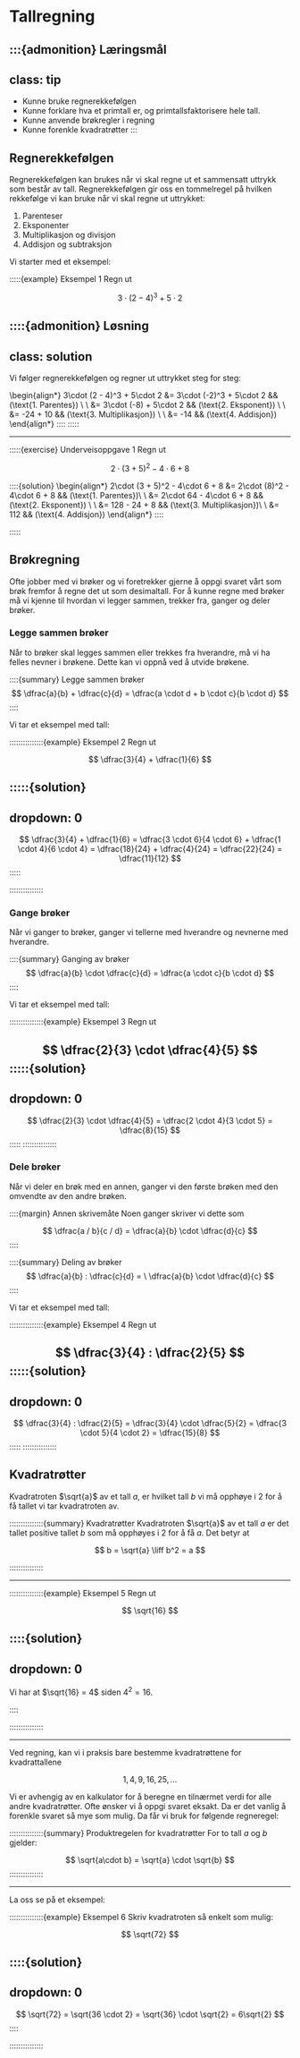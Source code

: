 # Tallregning 

:::{admonition} Læringsmål
---
class: tip
---
* Kunne bruke regnerekkefølgen
* Kunne forklare hva et primtall er, og primtallsfaktorisere hele tall. 
* Kunne anvende brøkregler i regning
* Kunne forenkle kvadratrøtter
:::




## Regnerekkefølgen

Regnerekkefølgen kan brukes når vi skal regne ut et sammensatt uttrykk som består av tall. Regnerekkefølgen gir oss en tommelregel på hvilken rekkefølge vi kan bruke når vi skal regne ut uttrykket:

1. Parenteser
2. Eksponenter
3. Multiplikasjon og divisjon
4. Addisjon og subtraksjon


Vi starter med et eksempel:

:::::{example} Eksempel 1
Regn ut 

$$
3\cdot (2 - 4)^3 + 5\cdot 2
$$

::::{admonition} Løsning
---
class: solution
---
Vi følger regnerekkefølgen og regner ut uttrykket steg for steg:

\begin{align*}
    3\cdot (2 - 4)^3 + 5\cdot 2 &= 3\cdot (-2)^3 + 5\cdot 2 && (\text{1. Parentes}) \\
    \\
    &= 3\cdot (-8) + 5\cdot 2 && (\text{2. Eksponent}) \\
    \\
    &= -24 + 10  && (\text{3. Multiplikasjon}) \\
    \\
    &= -14  && (\text{4. Addisjon})
\end{align*}
::::
:::::

---

:::::{exercise} Underveisoppgave 1
Regn ut

$$
2\cdot (3 + 5)^2 - 4\cdot 6 + 8
$$

::::{solution}
\begin{align*} 
    2\cdot (3 + 5)^2 - 4\cdot 6 + 8 &= 2\cdot (8)^2 - 4\cdot 6 + 8 && (\text{1. Parentes})\\
    \\
    &= 2\cdot 64 - 4\cdot 6 + 8 && (\text{2. Eksponent}) \\
    \\
    &= 128 - 24 + 8 && (\text{3. Multiplikasjon})\\
    \\
    &= 112 && (\text{4. Addisjon})
\end{align*}
::::

:::::



## Brøkregning

Ofte jobber med vi brøker og vi foretrekker gjerne å oppgi svaret vårt som brøk fremfor å regne det ut som desimaltall. For å kunne regne med brøker må vi kjenne til hvordan vi legger sammen, trekker fra, ganger og deler brøker.


### Legge sammen brøker

Når to brøker skal legges sammen eller trekkes fra hverandre, må vi ha felles nevner i brøkene. Dette kan vi oppnå ved å utvide brøkene.

::::{summary} Legge sammen brøker
$$
\dfrac{a}{b} + \dfrac{c}{d} = \dfrac{a \cdot d + b \cdot c}{b \cdot d}
$$
::::

Vi tar et eksempel med tall:

:::::::::::::::{example} Eksempel 2
Regn ut

$$
\dfrac{3}{4} + \dfrac{1}{6}
$$

:::::{solution}
---
dropdown: 0
---
$$
\dfrac{3}{4} + \dfrac{1}{6} = \dfrac{3 \cdot 6}{4 \cdot 6} + \dfrac{1 \cdot 4}{6 \cdot 4} = \dfrac{18}{24} + \dfrac{4}{24} = \dfrac{22}{24} = \dfrac{11}{12}
$$
:::::


:::::::::::::::



### Gange brøker

Når vi ganger to brøker, ganger vi tellerne med hverandre og nevnerne med hverandre.

::::{summary} Ganging av brøker
$$
\dfrac{a}{b} \cdot \dfrac{c}{d} = \dfrac{a \cdot c}{b \cdot d}
$$
::::

Vi tar et eksempel med tall:

:::::::::::::::{example} Eksempel 3
Regn ut

$$
\dfrac{2}{3} \cdot \dfrac{4}{5}
$$
:::::{solution}
---
dropdown: 0
---
$$
\dfrac{2}{3} \cdot \dfrac{4}{5} = \dfrac{2 \cdot 4}{3 \cdot 5} = \dfrac{8}{15}
$$
:::::
:::::::::::::::


### Dele brøker
Når vi deler en brøk med en annen, ganger vi den første brøken med den omvendte av den andre brøken.

::::{margin} Annen skrivemåte
Noen ganger skriver vi dette som

$$
\dfrac{a / b}{c / d} = \dfrac{a}{b} \cdot \dfrac{d}{c}
$$
::::

::::{summary} Deling av brøker
$$
\dfrac{a}{b} : \dfrac{c}{d} = \
\dfrac{a}{b} \cdot \dfrac{d}{c}
$$
::::

Vi tar et eksempel med tall:

:::::::::::::::{example} Eksempel 4
Regn ut

$$
\dfrac{3}{4} : \dfrac{2}{5}
$$
:::::{solution}
---
dropdown: 0
---
$$
\dfrac{3}{4} : \dfrac{2}{5} = \dfrac{3}{4} \cdot \dfrac{5}{2} = \dfrac{3 \cdot 5}{4 \cdot 2} = \dfrac{15}{8}
$$
:::::
:::::::::::::::



## Kvadratrøtter

Kvadratroten $\sqrt{a}$ av et tall $a$, er hvilket tall $b$ vi må opphøye i $2$ for å få tallet vi tar kvadratroten av. 

:::::::::::::::{summary} Kvadratrøtter
Kvadratroten $\sqrt{a}$ av et tall $a$ er det tallet positive tallet $b$ som må opphøyes i $2$ for å få $a$. Det betyr at

$$
b = \sqrt{a} \liff b^2 = a
$$

:::::::::::::::

---

:::::::::::::::{example} Eksempel 5
Regn ut

$$
\sqrt{16}
$$

::::{solution}
---
dropdown: 0
---
Vi har at $\sqrt{16} = 4$ siden $4^2 = 16$. 

::::

:::::::::::::::


---

Ved regning, kan vi i praksis bare bestemme kvadratrøttene for kvadrattallene

$$
1, 4, 9, 16, 25, \ldots
$$

Vi er avhengig av en kalkulator for å beregne en tilnærmet verdi for alle andre kvadratrøtter. Ofte ønsker vi å oppgi svaret eksakt. Da er det vanlig å forenkle svaret så mye som mulig. Da får vi bruk for følgende regneregel: 

:::::::::::::::{summary} Produktregelen for kvadratrøtter
For to tall $a$ og $b$ gjelder:

$$
\sqrt{a\cdot b} = \sqrt{a} \cdot \sqrt{b}
$$
:::::::::::::::

---

La oss se på et eksempel: 

:::::::::::::::{example} Eksempel 6
Skriv kvadratroten så enkelt som mulig:

$$
\sqrt{72}
$$


::::{solution}
---
dropdown: 0
---
$$
\sqrt{72} = \sqrt{36 \cdot 2} = \sqrt{36} \cdot \sqrt{2} = 6\sqrt{2}
$$
::::


:::::::::::::::

